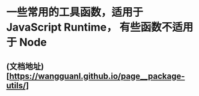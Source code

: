 # 一些常用的工具函数，适用于JavaScript Runtime， 有些函数不适用于 Node

## (文档地址)[https://wangguanl.github.io/page__package-utils/]
